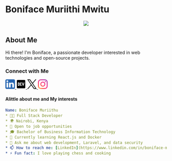# Boniface Muriithi Mwitu

<p align="center">
  <img src="https://capsule-render.vercel.app/api?text=Hey%20There!%F0%9F%95%B9%EF%B8%8F&animation=fadeIn&type=waving&color=gradient&height=100">
</p>

## About Me

Hi there! I'm Boniface, a passionate developer interested in web technologies and open-source projects.

### Connect with Me

<a href="https://www.linkedin.com/in/boniface-muriithi-0347052a6">
  <img src="link.png" height="30" width="30" alt="LinkedIn">
</a>
<a href="https://www.dev.to/bonifacemuriithi/">
  <img src="dev.png" height="30" width="30" alt="Medium">
</a>
<a href="https://www.x.com/bonieafc">
  <img src="x.png" height="30" width="30" alt="Dev.to">
</a>
<a href="https://www.instagram.com/mureithi_3">
  <img src="instagram.png" height="30" width="30" alt="Portfolio">
</a>

#### Alittle about me and My interests

```yaml
Name: Boniface Muriithu
* 👨‍💻 Full Stack Developer
* 🌍 Nairobi, Kenya
* 💼 Open to job opportunities
* 🎓 Bachelor of Business Information Technology
* 🌱 Currently learning React.js and Docker
* 💬 Ask me about web development, Laravel, and data security
* 📫 How to reach me: [LinkedIn](https://www.linkedin.com/in/boniface-muriithi-mwitu-52b76b170/)
* ⚡ Fun fact: I love playing chess and cooking





